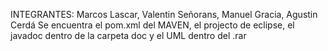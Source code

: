 INTEGRANTES: Marcos Lascar, Valentin Señorans, Manuel Gracia, Agustin Cerdá
Se encuentra el pom.xml del MAVEN, el projecto de eclipse, el javadoc dentro de la carpeta doc y el UML dentro del .rar
